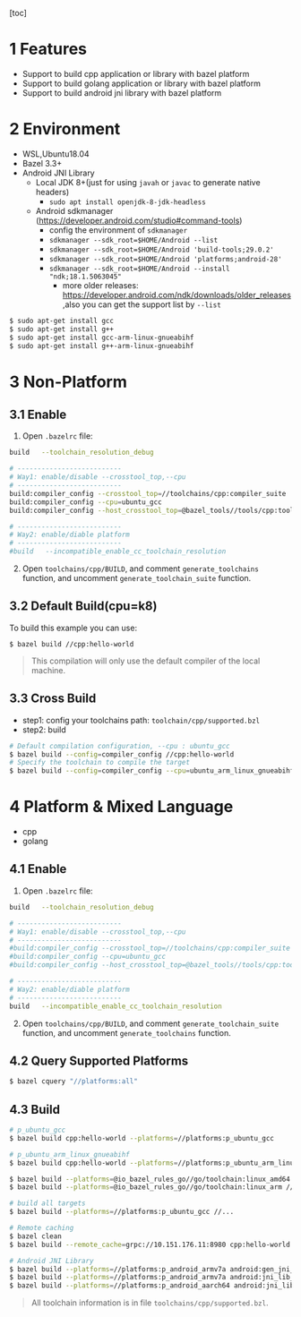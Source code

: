 [toc]

# 1 Features

- Support to build cpp application or library with bazel platform
- Support to build golang application or library with bazel platform
- Support to build android jni library with bazel platform

# 2 Environment

- WSL,Ubuntu18.04
- Bazel 3.3+
- Android JNI Library
    - Local JDK 8+(just for using `javah` or `javac` to generate native headers)
        - `sudo apt install openjdk-8-jdk-headless`
    - Android sdkmanager (https://developer.android.com/studio#command-tools)
        - config the environment of `sdkmanager`
        - `sdkmanager --sdk_root=$HOME/Android --list`
        - `sdkmanager --sdk_root=$HOME/Android 'build-tools;29.0.2'`
        - `sdkmanager --sdk_root=$HOME/Android 'platforms;android-28'`
        - `sdkmanager --sdk_root=$HOME/Android --install "ndk;18.1.5063045"`
            - more older releases: https://developer.android.com/ndk/downloads/older_releases ,also you can get the support list by `--list`


```bash
$ sudo apt-get install gcc
$ sudo apt-get install g++
$ sudo apt-get install gcc-arm-linux-gnueabihf
$ sudo apt-get install g++-arm-linux-gnueabihf
```

# 3 Non-Platform

## 3.1 Enable

1. Open `.bazelrc` file:

```bash
build   --toolchain_resolution_debug

# --------------------------
# Way1: enable/disable --crosstool_top,--cpu
# --------------------------
build:compiler_config --crosstool_top=//toolchains/cpp:compiler_suite
build:compiler_config --cpu=ubuntu_gcc
build:compiler_config --host_crosstool_top=@bazel_tools//tools/cpp:toolchain

# --------------------------
# Way2: enable/diable platform
# --------------------------
#build   --incompatible_enable_cc_toolchain_resolution
```

2. Open `toolchains/cpp/BUILD`, and comment `generate_toolchains` function, and uncomment `generate_toolchain_suite` function.

## 3.2 Default Build(cpu=k8)

To build this example you can use:

```
$ bazel build //cpp:hello-world
```

> This compilation will only use the default compiler of the local machine.

## 3.3 Cross Build

- step1: config your toolchains path: `toolchain/cpp/supported.bzl`
- step2: build

```bash
# Default compilation configuration, --cpu : ubuntu_gcc
$ bazel build --config=compiler_config //cpp:hello-world
# Specify the toolchain to compile the target
$ bazel build --config=compiler_config --cpu=ubuntu_arm_linux_gnueabihf //cpp:hello-world
```

# 4 Platform & Mixed Language

- cpp
- golang

## 4.1 Enable

1. Open `.bazelrc` file:

```bash
build   --toolchain_resolution_debug

# --------------------------
# Way1: enable/disable --crosstool_top,--cpu
# --------------------------
#build:compiler_config --crosstool_top=//toolchains/cpp:compiler_suite
#build:compiler_config --cpu=ubuntu_gcc
#build:compiler_config --host_crosstool_top=@bazel_tools//tools/cpp:toolchain

# --------------------------
# Way2: enable/diable platform
# --------------------------
build   --incompatible_enable_cc_toolchain_resolution
```

2. Open `toolchains/cpp/BUILD`, and comment `generate_toolchain_suite` function, and uncomment `generate_toolchains` function.

## 4.2 Query Supported Platforms

```bash
$ bazel cquery "//platforms:all"
```

## 4.3 Build

```bash
# p_ubuntu_gcc
$ bazel build cpp:hello-world --platforms=//platforms:p_ubuntu_gcc

# p_ubuntu_arm_linux_gnueabihf
$ bazel build cpp:hello-world --platforms=//platforms:p_ubuntu_arm_linux_gnueabihf

$ bazel build --platforms=@io_bazel_rules_go//go/toolchain:linux_amd64 golang/cmd/hello
$ bazel build --platforms=@io_bazel_rules_go//go/toolchain:linux_arm //golang/cmd/hello

# build all targets
$ bazel build --platforms=//platforms:p_ubuntu_gcc //...

# Remote caching
$ bazel clean
$ bazel build --remote_cache=grpc://10.151.176.11:8980 cpp:hello-world --platforms=//platforms:p_ubuntu_arm_linux_gnueabihf

# Android JNI Library
$ bazel build --platforms=//platforms:p_android_armv7a android:gen_jni_header
$ bazel build --platforms=//platforms:p_android_armv7a android:jni_lib_shared
$ bazel build --platforms=//platforms:p_android_aarch64 android:jni_lib_shared
```

> All toolchain information is in file `toolchains/cpp/supported.bzl`.
